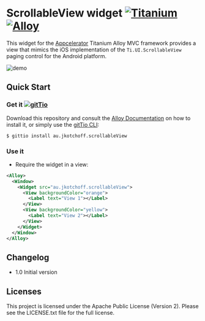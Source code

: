 # ScrollableView widget [![Titanium](http://www-static.appcelerator.com/badges/titanium-git-badge-sq.png)](http://www.appcelerator.com/titanium/) [![Alloy](http://www-static.appcelerator.com/badges/alloy-git-badge-sq.png)](http://www.appcelerator.com/alloy/)
This widget for the [Appcelerator](http://www.appcelerator.com) Titanium Alloy MVC framework provides a view that mimics the iOS implementation of the `Ti.UI.ScrollableView` paging control for the Android platform.

![demo](https://github.com/jkootchoff/au.jkotchoff.scrollableView/raw/master/docs/screenshot.png)

## Quick Start

### Get it [![gitTio](http://gitt.io/badge.png)](http://gitt.io/component/au.jkotchoff.scrollableView)
Download this repository and consult the [Alloy Documentation](http://docs.appcelerator.com/titanium/latest/#!/guide/Alloy_XML_Markup-section-35621528_AlloyXMLMarkup-ImportingWidgets) on how to install it, or simply use the [gitTio CLI](http://gitt.io/cli):

`$ gittio install au.jkotchoff.scrollableView`

### Use it

* Require the widget in a view:

```xml
<Alloy>
  <Window>
    <Widget src="au.jkotchoff.scrollableView">
      <View backgroundColor="orange">
        <Label text="View 1"></Label>
      </View>
      <View backgroundColor="yellow">
        <Label text="View 2"></Label>
      </View>
    </Widget>
  </Window>
</Alloy>
```

## Changelog

* 1.0 Initial version

## Licenses
This project is licensed under the Apache Public License (Version 2). Please see the LICENSE.txt file for the full license.
